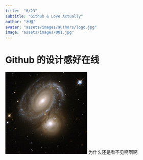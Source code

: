 ```yaml
---
title:  "6/23"
subtitle: "Github & Love Actually"
author: "木槿"
avatar: "assets/images/authors/logo.jpg"
image: "assets/images/001.jpg"
---
```


# Github 的设计感好在线
![ei](http://github.com/mujin7/midsummer/raw/master/assets/images/xlarge_web小.png)
为什么还是看不见啊啊啊
